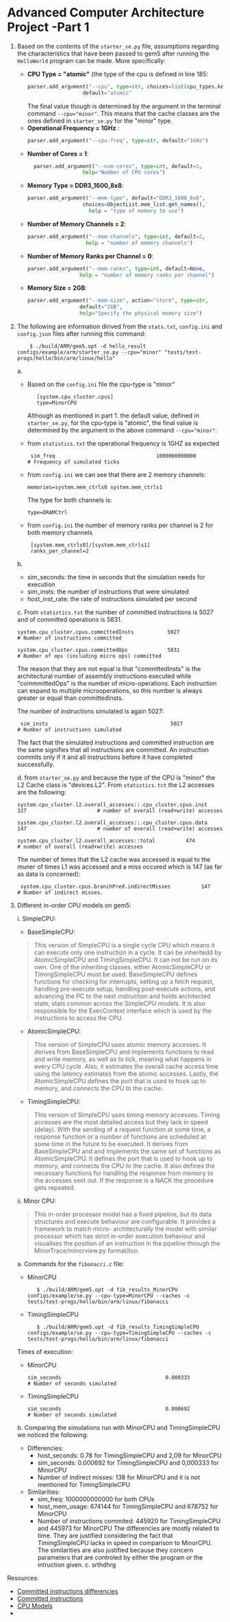 # Advanced Computer Architecture Project -Part 1

1. Based on the contents of the `starter_se.py` file, assumptions regarding the characteristics that have been passed to gem5 after running the `HelloWorld` program can be made. More specifically:
   * **CPU Type = "atomic"** (the type of the cpu is defined in line 185:
      ```python
      parser.add_argument("--cpu", type=str, choices=list(cpu_types.keys()),
                        default="atomic"
      ```  
      The final value though is determined by the argument in the terminal command `--cpu="minor"`. This means that the cache classes are the ones defined in `starter_se.py` for the "minor" type.
   * **Operational Frequency = 1GHz** :
      ```python
      parser.add_argument("--cpu-freq", type=str, default="1GHz")
      ```  
   * **Number of Cores = 1**:
      ```python
        parser.add_argument("--num-cores", type=int, default=1,
                        help="Number of CPU cores")
       ```
   * **Memory Type = DDR3_1600_8x8**:
      ```python
      parser.add_argument("--mem-type", default="DDR3_1600_8x8",
                        choices=ObjectList.mem_list.get_names(),
                          help = "type of memory to use")
        ```  
   * **Number of Memory Channels = 2**:
       ```python
      parser.add_argument("--mem-channels", type=int, default=2,
                          help = "number of memory channels")
        ```  
   * **Number of Memory Ranks per Channel = 0**:
       ```python
      parser.add_argument("--mem-ranks", type=int, default=None,
                        help = "number of memory ranks per channel")
        ```  
   * **Memory Size = 2GB**:
       ```python
     parser.add_argument("--mem-size", action="store", type=str,
                        default="2GB",
                        help="Specify the physical memory size")
        ```  
2. The following are information dirived from the `stats.txt`, `config.ini` and `config.json` files after running this command:

        
           $ ./build/ARM/gem5.opt -d hello_result configs/example/arm/starter_se.py --cpu="minor" "tests/test-progs/hello/bin/arm/linux/hello"
        

   a. 
      * Based on the `config.ini` file the cpu-type is "minor"
          ```
             [system.cpu_cluster.cpus]
             type=MinorCPU
          ```
         Although as mentioned in part 1. the default value, defined in `starter_se.py`, for the cpu-type is "atomic", the final value is determined by the argument in the above command `--cpu="minor"`.
      * from `statistics.txt` the operational frequency is 1GHZ as expected
         ```
          sim_freq                                 1000000000000                       # Frequency of simulated ticks
         ```
      * from `config.ini` we can see that there are 2 memory channels:
         ```
         memories=system.mem_ctrls0 system.mem_ctrls1
         ```
         The type for both channels is:
          ```
          type=DRAMCtrl
         ```
      
      * from `config.ini` the number of memory ranks per channel is 2 for both memory channels
         ```
          [system.mem_ctrls0]/[system.mem_ctrls1]
          ranks_per_channel=2
         ```

   b. 
      * sim_seconds: the time in seconds that the simulation needs for execution
      * sim_insts: the number of instructions that were simulated
      * host_inst_rate: the rate of instructions simulated per second

   c. From `statistics.txt` the number of committed instructions is 5027 and of committed operations is 5831.

       
       system.cpu_cluster.cpus.committedInsts           5027                       # Number of instructions committed

       system.cpu_cluster.cpus.committedOps             5831                       # Number of ops (including micro ops) committed

     
   The reason that they are not equal is that "committedInsts" is the architectural number of assembly instructions executed while "commmittedOps" is the number of micro-operations. Each instruction can expand to multiple microoperations, so this number is always greater or equal than committedInsts.

    The number of instructions simulated is again 5027:
    
        sim_insts                                        5027                       # Number of instructions simulated

    The fact that the simulated instructions and committed instruction are the same signifies that all instructions are committed. An instruction commits only if it and all instructions before it have completed successfully.
       

   d.  from `starter_se.py` and because the type of the CPU is "minor" the L2 Cache class is "devices.L2".
       From `statistics.tct` the L2 accesses are the following:

       
       system.cpu_cluster.l2.overall_accesses::.cpu_cluster.cpus.inst          327                       # number of overall (read+write) accesses

       system.cpu_cluster.l2.overall_accesses::.cpu_cluster.cpus.data          147                       # number of overall (read+write) accesses

       system.cpu_cluster.l2.overall_accesses::total          474                       # number of overall (read+write) accesses
        

      The number of times that the L2 cache was accessed is equal to the muner of times L1 was accessed and a miss occured which is 147 (as far as data is concerned):

       
        system.cpu_cluster.cpus.branchPred.indirectMisses          147                       # Number of indirect misses.
        

3. Different in-order CPU models on gem5:
   
     i. SimpleCPU:  
      * BaseSimpleCPU: 

    > This version of SimpleCPU is a single cycle CPU which means it can execute only one instruction in a cycle. It can be inheritedd by AtomicSimpleCPU and TimingSimpleCPU. It can not be run on its own. One of the inheriting classes, either AtomicSimpleCPU or TimingSimpleCPU must be used. BaseSimpleCPU defines functions for checking for interrupts, setting up a fetch request, handling pre-execute setup, handling post-execute actions, and advancing the PC to the next instruction and holds architected state, stats common across the SimpleCPU models. It is also responsible for the ExecContext interface which is used by the instructions to access the CPU.
 
      * AtomicSimpleCPU:
     
     >This version of SimpleCPU uses atomic memory accesses. It derives from BaseSimpleCPU and implements functions to read and write memory, as well as to tick,            meaning what happens in every CPU cycle. Also, it estimates the overall cache access time using the latency estimates from the atomic accesses. Lastly, the            AtomicSimpleCPU defines the port that is used to hook up to memory, and connects the CPU to the cache.  
       
      * TimingSimpleCPU:

    >This version of SimpleCPU uses timing memory accesses. Timing accesses are the most detailed access but they lack in speed (delay). With the sending of a request function at some time, a response function or a number of functions are scheduled at some time in the future to be executed. It derives from BaseSimpleCPU and and implements the same set of functions as AtomicSimpleCPU. It defines the port that is used to hook up to memory, and connects the CPU to the cache. It also defines the necessary functions for handling the response from memory to the accesses sent out. If the response is a NACK the procedure gets repeated.
      
    ii. Minor CPU:
    >This in-order processor model has a fixed pipeline, but its data structures and execute behaviour are configurable. It provides a framework to match micro-            architecturally the model with similar processor which has strict in-order execution behaviour and visualises the position of an instruction in the pipeline            through the MinorTrace/minorview.py format/too. 

   a. Commands for the `fibonacci.c` file:

      * MinorCPU
         ``` 
            $ ./build/ARM/gem5.opt -d fib_results_MinorCPU configs/example/se.py --cpu-type=MinorCPU --caches -c tests/test-progs/hello/bin/arm/linux/fibonacci
          ```
      * TimingSimpleCPU
        ```
           $ ./build/ARM/gem5.opt -d fib_results_TimingSimpleCPU configs/example/se.py --cpu-type=TimingSimpleCPU --caches -c tests/test-progs/hello/bin/arm/linux/fibonacci
         ```

      Times of execution:
      * MinorCPU
        ```
        sim_seconds                                  0.000333                       # Number of seconds simulated
        ```
      * TimingSimpleCPU
         ```
        sim_seconds                                  0.000692                       # Number of seconds simulated
        ```

   b. Comparing the simulations run with MinorCPU and TimingSimpleCPU we noticed the following:
     * Differencies:  
       * host_seconds: 0.78 for TimingSimpleCPU and 2,09 for MinorCPU  
       * sim_seconds: 0.000692 for TimingSimpleCPU and 0,000333 for MinorCPU  
       * Number of indirect misses: 138 for MinorCPU and it is not mentioned for TimingSimpleCPU  
     * Similarities:
       * sim_freq: 1000000000000 for both CPUs
       * host_mem_usage: 674144 for TimingSimpleCPU and 678752 for MinorCPU
       * Number of instructions commited: 445920 for TimingSimpleCPU and 445973 for MinorCPU
     The differencies are mostly related to time. They are justified considering the fact that TimingSimpleCPU lacks in speed in comparison to MinorCPU.
     The similarities are also justified because they concern parameters that are controled by either the program or the intruction given.
   c. srthdhrg


Resources:
* [Committed instructions differencies](https://stackoverflow.com/questions/65010636/difference-between-committed-instructions-and-committed-ops)
* [Committed instructions](https://my.eng.utah.edu/~cs6810/pres/12-6810-09.pdf)
* [CPU Models](https://www.gem5.org/documentation/general_docs/cpu_models/SimpleCPU#basesimplecpu)
* 


